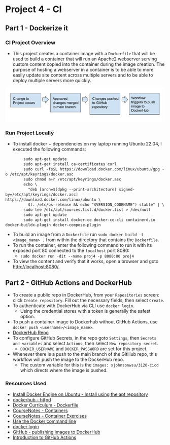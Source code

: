 # Project 4 - CI

## Part 1 - Dockerize it

### CI Project Overview

- This project creates a container image with a `Dockerfile` that will be used to build a container that will run an Apache2 webserver serving custom content copied into the container during the image creation. The purpose of hosting a webserver in a container is to be able to more easily update site content across multiple servers and to be able to deploy multiple servers more quickly.

![CI Diagram](/3120-P4-Diagram.jpg)

### Run Project Locally

- To install docker + dependencies on my laptop running Ubuntu 22.04, I executed the following commands:
```
        sudo apt-get update
        sudo apt-get install ca-certificates curl
        sudo curl -fsSL https://download.docker.com/linux/ubuntu/gpg -o /etc/apt/keyrings/docker.asc
        sudo chmod a+r /etc/apt/keyrings/docker.asc
        echo \
          "deb [arch=$(dpkg --print-architecture) signed-by=/etc/apt/keyrings/docker.asc] https://download.docker.com/linux/ubuntu \
          $(. /etc/os-release && echo "$VERSION_CODENAME") stable" | \
        sudo tee /etc/apt/sources.list.d/docker.list > /dev/null
        sudo apt-get update
        sudo apt-get install docker-ce docker-ce-cli containerd.io docker-buildx-plugin docker-compose-plugin
```
- To build an image from a `Dockerfile` run `sudo docker build -t <image_name> .` from within the directory that contains the `Dockerfile`.
- To run the container, enter the following command to run it with its exposed port 80 connected to the `localhost` port 8080:
    - `sudo docker run -dit --name proj4 -p 8080:80 proj4`
- To view the content and verify that it works, open a browser and goto [http://localhost:8080/](http://localhost:8080/).

## Part 2 - GitHub Actions and DockerHub

- To create a public repo in DockerHub, from your `Repositories` screen: click `Create repository`. Fill out the necessary fields, then select `Create`.
- To authenticate with DockerHub via CLI use `docker login`.
    - Using the credential stores with a token is generally the safest option.
- To push a container image to Dockerhub without GitHub Actions, use `docker push <username>/<image_name>`.
- [DockerHub Repo](https://hub.docker.com/repository/docker/xjohnsonwsu/3120-cicd/general)
- To configure GitHub Secrets, in the repo goto `Settings`, then `Secrets and variables` and select `Actions`, then select `New repository secret`.
    - `DOCKER_USERNAME` and `DOCKER_PASSWORD` are set for this project.
- Whenever there is a push to the main branch of the GitHub repo, this workflow will push the image to the DockerHub repo.
    - The custom variable for this is the `images: xjohnsonwsu/3120-cicd` which directs where the image is pushed.

### Resources Used

- [Install Docker Engine on Ubuntu - Install using the apt repository](https://docs.docker.com/engine/install/ubuntu/#install-using-the-repository)
- [dockerhub - httpd](https://hub.docker.com/_/httpd)
- [Docker Curriculum - Dockerfile](https://docker-curriculum.com/#dockerfile)
- [CourseNotes - Containers](https://github.com/pattonsgirl/CEG3120/blob/main/CourseNotes/containers.md)
- [CourseNotes - Container Exercises](https://github.com/pattonsgirl/CEG3120/blob/main/CourseNotes/container-exercises.md)
- [Use the Docker command line](https://docs.docker.com/engine/reference/commandline/cli/)
- [docker login](https://docs.docker.com/reference/cli/docker/login/)
- [GitHub - publishing images to DockerHub](https://docs.github.com/en/actions/publishing-packages/publishing-docker-images#publishing-images-to-docker-hub)
- [Introduction to GitHub Actions](https://docs.docker.com/build/ci/github-actions/)
